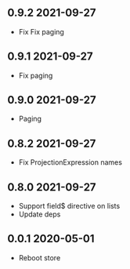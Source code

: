 ## 0.9.2 2021-09-27

* Fix Fix paging


## 0.9.1 2021-09-27

* Fix paging


## 0.9.0 2021-09-27

* Paging


## 0.8.2 2021-09-27

* Fix ProjectionExpression names


## 0.8.0 2021-09-27

* Support field$ directive on lists
* Update deps


## 0.0.1 2020-05-01

* Reboot store




